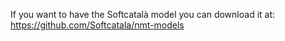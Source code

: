  If you want to have the Softcatalà model you can download it at: https://github.com/Softcatala/nmt-models
